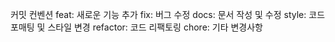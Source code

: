 커밋 컨벤션
feat: 새로운 기능 추가
fix: 버그 수정
docs: 문서 작성 및 수정
style: 코드 포매팅 및 스타일 변경
refactor: 코드 리팩토링
chore: 기타 변경사항